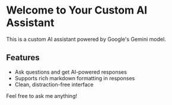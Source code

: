 # Welcome to Your Custom AI Assistant

This is a custom AI assistant powered by Google's Gemini model.

## Features
- Ask questions and get AI-powered responses
- Supports rich markdown formatting in responses
- Clean, distraction-free interface

Feel free to ask me anything!